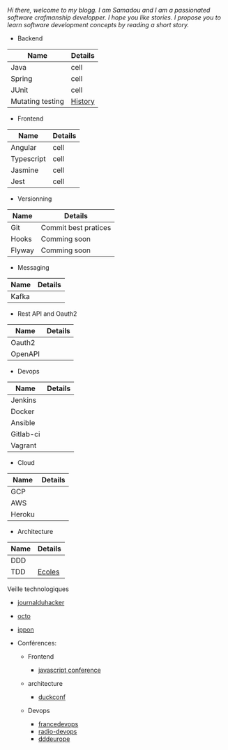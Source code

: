 *Hi there, welcome to my blogg. I am Samadou and I am a passionated software crafmanship developper.
I hope you like stories. 
I propose you to learn software development concepts by reading a short story.*


- Backend

| Name | Details |
| ------ | ------ |
| Java   | cell |
| Spring | cell |
| JUnit  | cell |
| Mutating testing  | [History](https://testing.googleblog.com/2021/04/mutation-testing.html?utm_source=feedburner&utm_medium=email&utm_campaign=Feed%3A+blogspot%2FHbbgQ+%28Google+Testing+Blog%29) |

- Frontend

| Name | Details |
| ------ | ------ |
| Angular | cell |
| Typescript | cell |
| Jasmine | cell |
| Jest | cell |
 

- Versionning

| Name | Details |
| ------ | ------ |
| Git | Commit best pratices |
| Hooks | Comming soon |
| Flyway | Comming soon |


- Messaging

| Name | Details |
| ------ | ------ |
| Kafka |  |

- Rest API and Oauth2

| Name | Details |
| ------ | ------ |
| Oauth2 |  |
| OpenAPI |  |

- Devops

| Name | Details |
| ------ | ------ |
| Jenkins |  |
| Docker |  |
| Ansible |  |
| Gitlab-ci |  |
| Vagrant |  |

- Cloud

| Name | Details |
| ------ | ------ |
| GCP |  |
| AWS |  |
| Heroku |  |

- Architecture

| Name | Details |
| ------ | ------ |
| DDD |  |
| TDD |  [Ecoles](https://blog.octo.com/un-test-peut-en-cacher-un-autre-un-peu-de-theorie/)|

Veille technologiques
- [journalduhacker](https://www.journalduhacker.net/)
- [octo](https://blog.octo.com/)
- [ippon](https://blog.ippon.fr/)

- Conférences:
    - Frontend
        - [javascript conference](https://javascript-conference.com/london/)

    - architecture
        - [duckconf](https://www.laduckconf.com/)

    - Devops
        - [francedevops](https://www.francedevops.fr/)
        - [radio-devops](https://lydra.fr/radio-devops/)
        - [dddeurope](https://dddeurope.com/)
